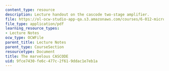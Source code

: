 ```yaml
---
content_type: resource
description: Lecture handout on the cascode two-stage amplifier.
file: https://ol-ocw-studio-app-qa.s3.amazonaws.com/courses/6-012-microelectronic-devices-and-circuits-fall-2009/9fce7430fe6c477c2f619ddac1e7eb1a_MIT6_012F09_lec21_cascode.pdf
file_type: application/pdf
learning_resource_types:
- Lecture Notes
ocw_type: OCWFile
parent_title: Lecture Notes
parent_type: CourseSection
resourcetype: Document
title: The marvelous CASCODE
uid: 9fce7430-fe6c-477c-2f61-9ddac1e7eb1a
---
```

